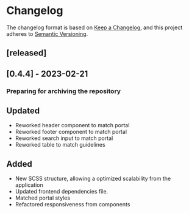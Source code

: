 <!--
 Copyright 2023 BASF SE, BMW AG, Henkel AG & Co. KGaA
 
 Licensed under the Apache License, Version 2.0 (the "License");
 you may not use this file except in compliance with the License.
 You may obtain a copy of the License at
 
     http://www.apache.org/licenses/LICENSE-2.0
 
 Unless required by applicable law or agreed to in writing, software
 distributed under the License is distributed on an "AS IS" BASIS,
 WITHOUT WARRANTIES OR CONDITIONS OF ANY KIND, either express or implied.
 See the License for the specific language governing permissions and
 limitations under the License.
-->

# Changelog

The changelog format is based on [Keep a Changelog](https://keepachangelog.com/en/1.0.0/), and this project adheres to [Semantic Versioning](https://semver.org/spec/v2.0.0.html).

## [released]

## [0.4.4] - 2023-02-21 
###  Preparing for archiving the repository

## Updated
- Reworked header component to match portal
- Reworked footer component to match portal
- Reworked search input to match portal
- Reworked table to match guidelines

## Added
- New SCSS structure, allowing a optimized scalability from the application
- Updated frontend dependencies file.
- Matched portal styles
- Refactored responsiveness from components
